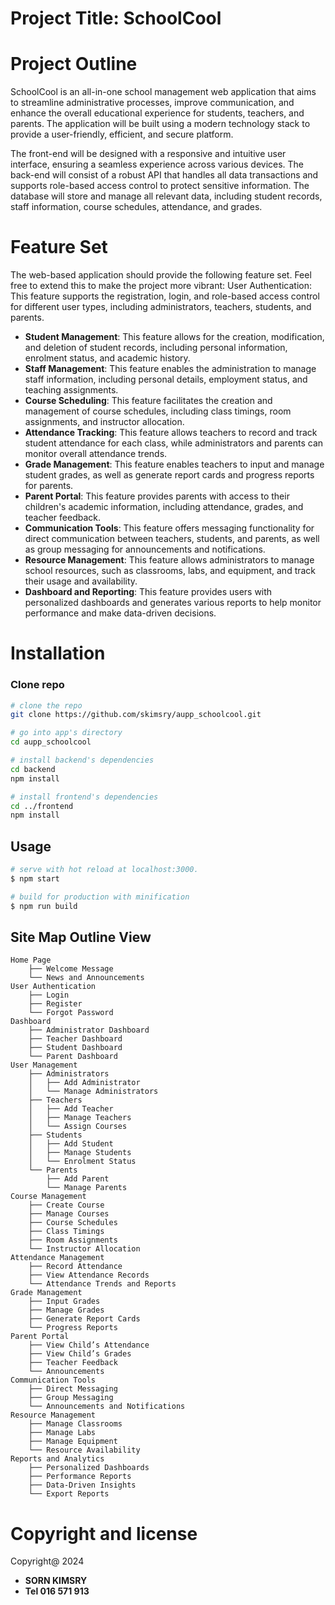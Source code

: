 # Project Title: SchoolCool 
# Project Outline
SchoolCool is an all-in-one school management web application that aims to streamline administrative processes, improve communication, and enhance the overall educational experience for students, teachers, and parents. The application will be built using a modern technology stack to provide a user-friendly, efficient, and secure platform. 

The front-end will be designed with a responsive and intuitive user interface, ensuring a seamless experience across various devices. The back-end will consist of a robust API that handles all data transactions and supports role-based access control to protect sensitive information. The database will store and manage all relevant data, including student records, staff information, course schedules, attendance, and grades. 
# Feature Set 
The web-based application should provide the following feature set. Feel free to extend this to make the project more vibrant: 
User Authentication: This feature supports the registration, login, and role-based access control for different user types, including administrators, teachers, students, and parents.

- **Student Management**: This feature allows for the creation, modification, and deletion of student records, including personal information, enrolment status, and academic history. 
- **Staff Management**: This feature enables the administration to manage staff information, including personal details, employment status, and teaching assignments. 
- **Course Scheduling**: This feature facilitates the creation and management of course schedules, including class timings, room assignments, and instructor allocation. 
- **Attendance Tracking**: This feature allows teachers to record and track student attendance for each class, while administrators and parents can monitor overall attendance trends. 
- **Grade Management**: This feature enables teachers to input and manage student grades, as well as generate report cards and progress reports for parents. 
- **Parent Portal**: This feature provides parents with access to their children's academic information, including attendance, grades, and teacher feedback. 
- **Communication Tools**: This feature offers messaging functionality for direct communication between teachers, students, and parents, as well as group messaging for announcements and notifications. 
- **Resource Management**: This feature allows administrators to manage school resources, such as classrooms, labs, and equipment, and track their usage and availability. 
- **Dashboard and Reporting**: This feature provides users with personalized dashboards and generates various reports to help monitor performance and make data-driven decisions. 
# Installation
  ### Clone repo
``` bash
# clone the repo
git clone https://github.com/skimsry/aupp_schoolcool.git

# go into app's directory
cd aupp_schoolcool

# install backend's dependencies
cd backend
npm install

# install frontend's dependencies
cd ../frontend
npm install
```
## Usage

``` bash
# serve with hot reload at localhost:3000.
$ npm start

# build for production with minification
$ npm run build
```
## Site Map Outline View
```
Home Page
    ├── Welcome Message
    └── News and Announcements
User Authentication
    ├── Login
    ├── Register
    └── Forgot Password
Dashboard
    ├── Administrator Dashboard
    ├── Teacher Dashboard
    ├── Student Dashboard
    └── Parent Dashboard
User Management
    ├── Administrators
    │   ├── Add Administrator
    │   └── Manage Administrators
    ├── Teachers
    │   ├── Add Teacher
    │   ├── Manage Teachers
    │   └── Assign Courses
    ├── Students
    │   ├── Add Student
    │   ├── Manage Students
    │   └── Enrolment Status
    └── Parents
        ├── Add Parent
        └── Manage Parents
Course Management
    ├── Create Course
    ├── Manage Courses
    ├── Course Schedules
    ├── Class Timings
    ├── Room Assignments
    └── Instructor Allocation
Attendance Management
    ├── Record Attendance
    ├── View Attendance Records
    └── Attendance Trends and Reports
Grade Management
    ├── Input Grades
    ├── Manage Grades
    ├── Generate Report Cards
    └── Progress Reports
Parent Portal
    ├── View Child’s Attendance
    ├── View Child’s Grades
    ├── Teacher Feedback
    └── Announcements
Communication Tools
    ├── Direct Messaging
    ├── Group Messaging
    └── Announcements and Notifications
Resource Management
    ├── Manage Classrooms
    ├── Manage Labs
    ├── Manage Equipment
    └── Resource Availability
Reports and Analytics
    ├── Personalized Dashboards
    ├── Performance Reports
    ├── Data-Driven Insights
    └── Export Reports
```
# Copyright and license
Copyright@ 2024 
- **SORN KIMSRY**
- **Tel 016 571 913**

